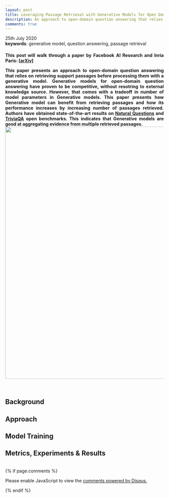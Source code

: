 ```yaml
---
layout: post
title: Leveraging Passage Retrieval with Generative Models for Open Domain Question Answering.
description: An approach to open-domain question answering that relies on retrieving support passages before processing them with a generative model.
comments: true
---
```

<!-- Mathjax Support -->
<script type="text/javascript" async
  src="https://cdn.mathjax.org/mathjax/latest/MathJax.js?config=TeX-MML-AM_CHTML">
</script>
25th July 2020<br/>
<b>keywords</b>: generative model, question answering, passage retrieval<br />
<h4 class="year" />
<p align="justify">
    This post will walk through a paper by Facebook AI Research and Inria Paris: <a href="https://arxiv.org/abs/2007.01282"> [arXiv]
</a>
</p>
<p align="justify">
    This paper presents an approach to open-domain question answering that relies on retrieving support passages before processing them with a generative model. Generative models for open-domain question answering have proven to be competitive, without resotring to external knowledge source. However, that comes with a tradeoff in number of model parameters in Generative models. This paper presents how Generative model can benefit from retrieving passages and how its performance increases by increasing number of passages retrieved. Authors have obtained state-of-the-art results on <a href="https://ai.google.com/research/NaturalQuestions/">Natural Questions</a> and <a href="https://nlp.cs.washington.edu/triviaqa/">TriviaQA</a> open benchmarks. This indicates that Generative models are good at aggregating evidence from multiple retrieved passages.
	<br/>
	<img width="800px" src="{{ site.baseurl }}/assets/img/blog/passage_retrieval_generative_models.png"/>
</p><br/>
<h2>
    Background
</h2>
<p align="justify">

</p>
<h2>
    Approach
</h2>
<p align="justify">
</p>

<h2>
    Model Training
</h2>
<p align="justify">
</p>

<h2>
    Metrics, Experiments & Results
</h2>
<p align="justify">
</p>


<br/>
{% if page.comments %}
<div id="disqus_thread"></div>

<script>

/**
*  RECOMMENDED CONFIGURATION VARIABLES: EDIT AND UNCOMMENT THE SECTION BELOW TO INSERT DYNAMIC VALUES FROM YOUR PLATFORM OR CMS.
*  LEARN WHY DEFINING THESE VARIABLES IS IMPORTANT: https://disqus.com/admin/universalcode/#configuration-variables*/
/*
var disqus_config = function () {
this.page.url = PAGE_URL;  // Replace PAGE_URL with your page's canonical URL variable
this.page.identifier = PAGE_IDENTIFIER; // Replace PAGE_IDENTIFIER with your page's unique identifier variable
};
*/
(function() { // DON'T EDIT BELOW THIS LINE
var d = document, s = d.createElement('script');
s.src = 'https://kartikblog.disqus.com/embed.js';
s.setAttribute('data-timestamp', +new Date());
(d.head || d.body).appendChild(s);
})();
</script>
<noscript>Please enable JavaScript to view the <a href="https://disqus.com/?ref_noscript">comments powered by Disqus.</a></noscript>

{% endif %}